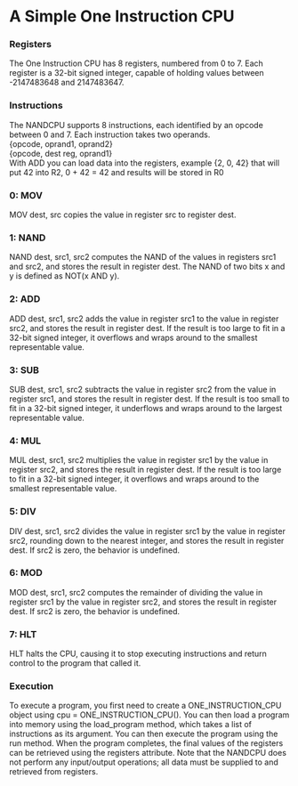 <h1>A Simple One Instruction CPU</h1>

<h3>Registers</h3>
<p>The One Instruction CPU has 8 registers, numbered from 0 to 7. Each register is a 32-bit signed integer, capable of holding values between -2147483648 and 2147483647.</p>

<h3>Instructions</h3>
<p>The NANDCPU supports 8 instructions, each identified by an opcode between 0 and 7. Each instruction takes two operands. <br>
{opcode, oprand1, oprand2}  <br>
{opcode, dest reg, oprand1}  <br>
With ADD you can load data into the registers, example {2, 0, 42} that will put 42 into R2, 0 + 42 = 42 and results will be stored in R0</p>

<h3>0: MOV</h3>
<p>MOV dest, src copies the value in register src to register dest.</p>

<h3>1: NAND</h3>
<p>NAND dest, src1, src2 computes the NAND of the values in registers src1 and src2, and stores the result in register dest. 
The NAND of two bits x and y is defined as NOT(x AND y).</p>

<h3>2: ADD</h3>
<p>ADD dest, src1, src2 adds the value in register src1 to the value in register src2, and stores the result in register dest. 
If the result is too large to fit in a 32-bit signed integer, it overflows and wraps around to the smallest representable value.</p>

<h3>3: SUB</h3>
<p>SUB dest, src1, src2 subtracts the value in register src2 from the value in register src1, and stores the result in register dest. 
If the result is too small to fit in a 32-bit signed integer, it underflows and wraps around to the largest representable value.</p>

<h3>4: MUL</h3>
<p>MUL dest, src1, src2 multiplies the value in register src1 by the value in register src2, and stores the result in register dest. 
If the result is too large to fit in a 32-bit signed integer, it overflows and wraps around to the smallest representable value.</p>

<h3>5: DIV</h3>
<p>DIV dest, src1, src2 divides the value in register src1 by the value in register src2, rounding down to the nearest integer, and stores the result in register dest. 
If src2 is zero, the behavior is undefined.</p>

<h3>6: MOD</h3>
<p>MOD dest, src1, src2 computes the remainder of dividing the value in register src1 by the value in register src2, and stores the result in register dest. 
If src2 is zero, the behavior is undefined.</p>

<h3>7: HLT</h3>
<p>HLT halts the CPU, causing it to stop executing instructions and return control to the program that called it.</p>

<h3>Execution</h3>
<p>To execute a program, you first need to create a ONE_INSTRUCTION_CPU object using cpu = ONE_INSTRUCTION_CPU(). 
You can then load a program into memory using the load_program method, which takes a list of instructions as its argument. 
You can then execute the program using the run method. When the program completes, the final values of the registers can be retrieved using the registers attribute. 
Note that the NANDCPU does not perform any input/output operations; all data must be supplied to and retrieved from registers. </p>
